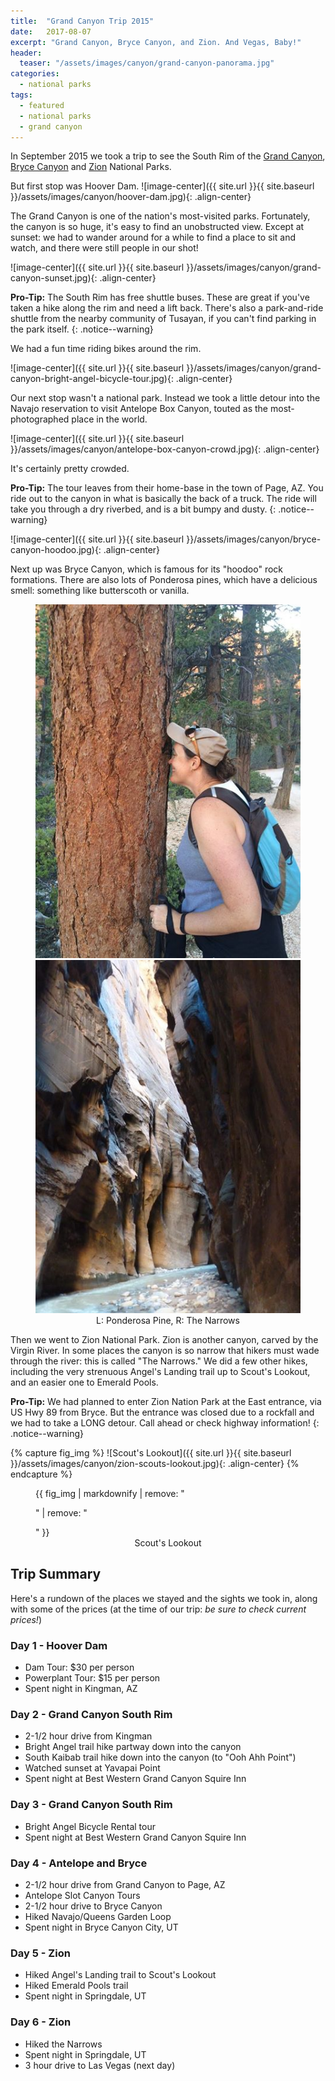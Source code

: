 ```yaml
---
title:  "Grand Canyon Trip 2015"
date:   2017-08-07
excerpt: "Grand Canyon, Bryce Canyon, and Zion. And Vegas, Baby!"
header:
  teaser: "/assets/images/canyon/grand-canyon-panorama.jpg"
categories:
  - national parks
tags:
  - featured
  - national parks
  - grand canyon
---
```


In September 2015 we took a trip to see the South Rim of the [Grand Canyon](https://www.nps.gov/grca/index.htm), [Bryce Canyon](https://www.nps.gov/brca/index.htm) and [Zion](https://www.nps.gov/zion/index.htm) National Parks.

But first stop was Hoover Dam.
![image-center]({{ site.url }}{{ site.baseurl }}/assets/images/canyon/hoover-dam.jpg){: .align-center}

The Grand Canyon is one of the nation's most-visited parks. Fortunately, the canyon is so huge, it's easy to find an unobstructed view. Except at sunset: we had to wander around for a while to find a place to sit and watch, and there were still people in our shot!

![image-center]({{ site.url }}{{ site.baseurl }}/assets/images/canyon/grand-canyon-sunset.jpg){: .align-center}

**Pro-Tip:** The South Rim has free shuttle buses. These are great if you've taken a hike along the rim and need a lift back. There's also a park-and-ride shuttle from the nearby community of Tusayan, if you can't find parking in the park itself.
{: .notice--warning}

We had a fun time riding bikes around the rim.

![image-center]({{ site.url }}{{ site.baseurl }}/assets/images/canyon/grand-canyon-bright-angel-bicycle-tour.jpg){: .align-center}

Our next stop wasn't a national park. Instead we took a little detour into the Navajo reservation to visit Antelope Box Canyon, touted as the most-photographed place in the world.

![image-center]({{ site.url }}{{ site.baseurl }}/assets/images/canyon/antelope-box-canyon-crowd.jpg){: .align-center}

It's certainly pretty crowded.

**Pro-Tip:** The tour leaves from their home-base in the town of Page, AZ. You ride out to the canyon in what is basically the back of a truck. The ride will take you through a dry riverbed, and is a bit bumpy and dusty.
{: .notice--warning}

![image-center]({{ site.url }}{{ site.baseurl }}/assets/images/canyon/bryce-canyon-hoodoo.jpg){: .align-center}

Next up was Bryce Canyon, which is famous for its "hoodoo" rock formations. There are also lots of Ponderosa pines, which have a delicious smell: something like butterscoth or vanilla.


<figure class="half">
<img src="/assets/images/canyon/bryce-canyon-ponderosa-pine-smell.jpg">
	<img src="/assets/images/canyon/zion-narrows-virgin-river.jpg">
  <figcaption align="center">L: Ponderosa Pine, R: The Narrows</figcaption>
</figure>

Then we went to Zion National Park. Zion is another canyon, carved by the Virgin River. In some places the canyon is so narrow that hikers must wade through the river: this is called "The Narrows." We did a few other hikes, including the very strenuous Angel's Landing trail up to Scout's Lookout, and an easier one to Emerald Pools.

**Pro-Tip:** We had planned to enter Zion Nation Park at the East entrance, via US Hwy 89 from Bryce. But the entrance was closed due to a rockfall and we had to take a LONG detour. Call ahead or check highway information!
{: .notice--warning}

{% capture fig_img %}
![Scout's Lookout]({{ site.url }}{{ site.baseurl }}/assets/images/canyon/zion-scouts-lookout.jpg){: .align-center}
{% endcapture %}
<figure>
  {{ fig_img | markdownify | remove: "<p>" | remove: "</p>" }}
  <figcaption align="center">Scout's Lookout</figcaption>
</figure>


## Trip Summary
Here's a rundown of the places we stayed and the sights we took in, along with some of the prices (at the time of our trip: *be sure to check current prices!*)


### Day 1 - Hoover Dam
* Dam Tour: $30 per person
* Powerplant Tour: $15 per person
* Spent night in Kingman, AZ

### Day 2 - Grand Canyon South Rim
* 2-1/2 hour drive from Kingman
* Bright Angel trail hike partway down into the canyon
* South Kaibab trail hike down into the canyon (to "Ooh Ahh Point")
* Watched sunset at Yavapai Point
* Spent night at Best Western Grand Canyon Squire Inn

### Day 3 - Grand Canyon South Rim
* Bright Angel Bicycle Rental tour
* Spent night at Best Western Grand Canyon Squire Inn

### Day 4 - Antelope and Bryce
* 2-1/2 hour drive from Grand Canyon to Page, AZ
* Antelope Slot Canyon Tours
* 2-1/2 hour drive to Bryce Canyon
* Hiked Navajo/Queens Garden Loop
* Spent night in Bryce Canyon City, UT

### Day 5 - Zion
* Hiked Angel's Landing trail to Scout's Lookout
* Hiked Emerald Pools trail
* Spent night in Springdale, UT

### Day 6 - Zion
* Hiked the Narrows
* Spent night in Springdale, UT
* 3 hour drive to Las Vegas (next day)
